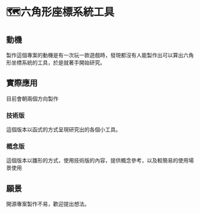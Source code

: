 🗺️六角形座標系統工具
===

動機
---
製作這個專案的動機是有一次玩一款遊戲時，發現都沒有人能製作出可以算出六角形坐標系統的工具，於是就著手開始研究。

實際應用
---
目前會朝兩個方向製作
 
### 技術版
這個版本以函式的方式呈現研究出的各個小工具。

### 概念版
這個版本以雛形的方式，使用技術版的內容，提供概念參考，以及較簡易的使用場景使用

願景
---
開源專案製作不易，歡迎提出想法。
